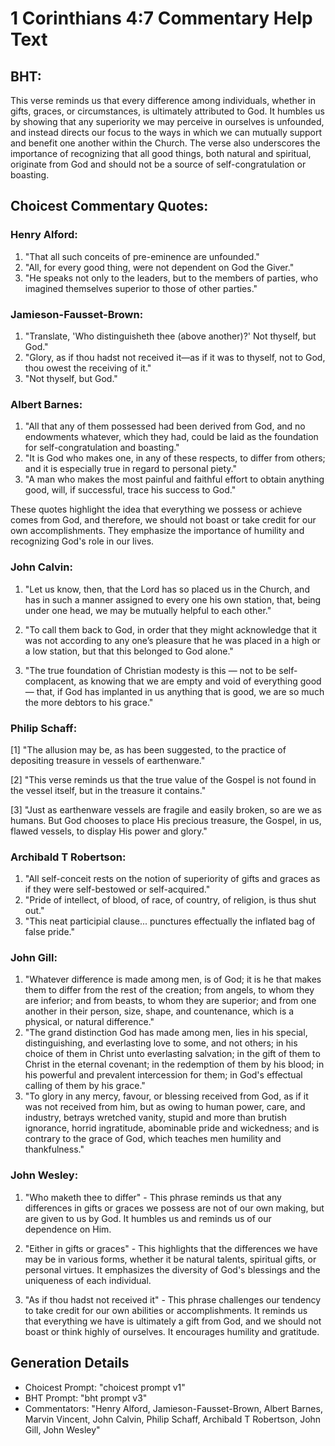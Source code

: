 # 1 Corinthians 4:7 Commentary Help Text

## BHT:
This verse reminds us that every difference among individuals, whether in gifts, graces, or circumstances, is ultimately attributed to God. It humbles us by showing that any superiority we may perceive in ourselves is unfounded, and instead directs our focus to the ways in which we can mutually support and benefit one another within the Church. The verse also underscores the importance of recognizing that all good things, both natural and spiritual, originate from God and should not be a source of self-congratulation or boasting.

## Choicest Commentary Quotes:
### Henry Alford:
1. "That all such conceits of pre-eminence are unfounded."
2. "All, for every good thing, were not dependent on God the Giver."
3. "He speaks not only to the leaders, but to the members of parties, who imagined themselves superior to those of other parties."

### Jamieson-Fausset-Brown:
1. "Translate, 'Who distinguisheth thee (above another)?' Not thyself, but God."
2. "Glory, as if thou hadst not received it—as if it was to thyself, not to God, thou owest the receiving of it."
3. "Not thyself, but God."

### Albert Barnes:
1. "All that any of them possessed had been derived from God, and no endowments whatever, which they had, could be laid as the foundation for self-congratulation and boasting."
2. "It is God who makes one, in any of these respects, to differ from others; and it is especially true in regard to personal piety."
3. "A man who makes the most painful and faithful effort to obtain anything good, will, if successful, trace his success to God."

These quotes highlight the idea that everything we possess or achieve comes from God, and therefore, we should not boast or take credit for our own accomplishments. They emphasize the importance of humility and recognizing God's role in our lives.

### John Calvin:
1. "Let us know, then, that the Lord has so placed us in the Church, and has in such a manner assigned to every one his own station, that, being under one head, we may be mutually helpful to each other."

2. "To call them back to God, in order that they might acknowledge that it was not according to any one’s pleasure that he was placed in a high or a low station, but that this belonged to God alone."

3. "The true foundation of Christian modesty is this — not to be self-complacent, as knowing that we are empty and void of everything good — that, if God has implanted in us anything that is good, we are so much the more debtors to his grace."

### Philip Schaff:
[1] "The allusion may be, as has been suggested, to the practice of depositing treasure in vessels of earthenware." 

[2] "This verse reminds us that the true value of the Gospel is not found in the vessel itself, but in the treasure it contains." 

[3] "Just as earthenware vessels are fragile and easily broken, so are we as humans. But God chooses to place His precious treasure, the Gospel, in us, flawed vessels, to display His power and glory."

### Archibald T Robertson:
1. "All self-conceit rests on the notion of superiority of gifts and graces as if they were self-bestowed or self-acquired."
2. "Pride of intellect, of blood, of race, of country, of religion, is thus shut out."
3. "This neat participial clause... punctures effectually the inflated bag of false pride."

### John Gill:
1. "Whatever difference is made among men, is of God; it is he that makes them to differ from the rest of the creation; from angels, to whom they are inferior; and from beasts, to whom they are superior; and from one another in their person, size, shape, and countenance, which is a physical, or natural difference."
2. "The grand distinction God has made among men, lies in his special, distinguishing, and everlasting love to some, and not others; in his choice of them in Christ unto everlasting salvation; in the gift of them to Christ in the eternal covenant; in the redemption of them by his blood; in his powerful and prevalent intercession for them; in God's effectual calling of them by his grace."
3. "To glory in any mercy, favour, or blessing received from God, as if it was not received from him, but as owing to human power, care, and industry, betrays wretched vanity, stupid and more than brutish ignorance, horrid ingratitude, abominable pride and wickedness; and is contrary to the grace of God, which teaches men humility and thankfulness."

### John Wesley:
1. "Who maketh thee to differ" - This phrase reminds us that any differences in gifts or graces we possess are not of our own making, but are given to us by God. It humbles us and reminds us of our dependence on Him.

2. "Either in gifts or graces" - This highlights that the differences we have may be in various forms, whether it be natural talents, spiritual gifts, or personal virtues. It emphasizes the diversity of God's blessings and the uniqueness of each individual.

3. "As if thou hadst not received it" - This phrase challenges our tendency to take credit for our own abilities or accomplishments. It reminds us that everything we have is ultimately a gift from God, and we should not boast or think highly of ourselves. It encourages humility and gratitude.


## Generation Details
- Choicest Prompt: "choicest prompt v1"
- BHT Prompt: "bht prompt v3"
- Commentators: "Henry Alford, Jamieson-Fausset-Brown, Albert Barnes, Marvin Vincent, John Calvin, Philip Schaff, Archibald T Robertson, John Gill, John Wesley"
